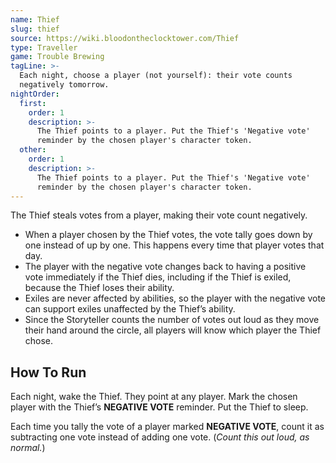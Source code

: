 ```yaml
---
name: Thief
slug: thief
source: https://wiki.bloodontheclocktower.com/Thief
type: Traveller
game: Trouble Brewing
tagLine: >-
  Each night, choose a player (not yourself): their vote counts
  negatively tomorrow.
nightOrder:
  first:
    order: 1
    description: >-
      The Thief points to a player. Put the Thief's 'Negative vote'
      reminder by the chosen player's character token.
  other:
    order: 1
    description: >-
      The Thief points to a player. Put the Thief's 'Negative vote'
      reminder by the chosen player's character token.
---
```


The Thief steals votes from a player, making their vote count
negatively.

- When a player chosen by the Thief votes, the vote tally goes down by
  one instead of up by one. This happens every time that player votes
  that day.
- The player with the negative vote changes back to having a positive
  vote immediately if the Thief dies, including if the Thief is exiled,
  because the Thief loses their ability.
- Exiles are never affected by abilities, so the player with the
  negative vote can support exiles unaffected by the Thief’s ability.
- Since the Storyteller counts the number of votes out loud as they move
  their hand around the circle, all players will know which player the
  Thief chose.

## How To Run

Each night, wake the Thief. They point at any player. Mark the chosen
player with the Thief’s **NEGATIVE VOTE** reminder. Put the Thief to
sleep.

Each time you tally the vote of a player marked **NEGATIVE VOTE**, count
it as subtracting one vote instead of adding one vote. (_Count this out
loud, as normal._)
